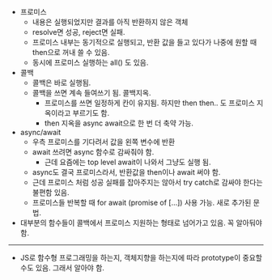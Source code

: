- 프로미스
  - 내용은 실행되었지만 결과를 아직 반환하지 않은 객체
  - resolve면 성공, reject면 실패.
  - 프로미스 내부는 동기적으로 실행되고, 반환 값을 들고 있다가 나중에 원할 때 then으로 꺼내 쓸 수 있음.
  - 동시에 프로미스 실행하는 all() 도 있음.
- 콜백
  - 콜백은 바로 실행됨.
  - 콜백을 쓰면 계속 들여쓰기 됨. 콜백지옥.
    - 프로미스를 쓰면 일정하게 칸이 유지됨. 하지만 then then.. 도 프로미스 지옥이라고 부르기도 함.
    - then 지옥을 async await으로 한 번 더 축약 가능.
- async/await
  - 우측 프로미스를 기다려서 값을 왼쪽 변수에 반환
  - await 쓰려면 async 함수로 감싸줘야 함.
    - 근데 요즘에는 top level await이 나와서 그냥도 실행 됨.
  - async도 결국 프로미스라서, 반환값을 then이나 await 써야 함.
  - 근데 프로미스 처럼 성공 실패를 잡아주지는 않아서 try catch로 감싸야 한다는 불편함 있음.
  - 프로미스들 반복할 때 for await (promise of [...]) 사용 가능. 새로 추가된 문법.
- 대부분의 함수들이 콜백에서 프로미스 지원하는 형태로 넘어가고 있음. 꼭 알아둬야 함.

---

- JS로 함수형 프로그래밍을 하는지, 객체지향을 하는지에 따라 prototype이 중요할 수도 있음. 그래서 알아야 함.
